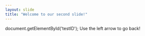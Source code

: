 ```yaml
---
layout: slide
title: "Welcome to our second slide!"
---
```

document.getElementById('testID');
Use the left arrow to go back!
